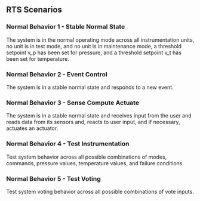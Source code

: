 <!--SCENARIOS-->
## RTS Scenarios
<!--ITEM-->
### Normal Behavior 1 - Stable Normal State
The system is in the normal operating mode across all instrumentation units, no unit is in test mode, and no unit is in maintenance mode, a threshold setpoint v_p has been set for pressure, and a threshold setpoint v_t has been set for temperature.
<!--ITEM/-->
<!--ITEM-->
### Normal Behavior 2 - Event Control
The system is in a stable normal state and responds to a new event.
<!--ITEM/-->
<!--ITEM-->
### Normal Behavior 3 - Sense Compute Actuate
The system is in a stable normal state and receives input from the user and reads data from its sensors and, reacts to user input, and if necessary, actuates an actuator.
<!--ITEM/-->
<!--ITEM-->
### Normal Behavior 4 - Test Instrumentation
Test system behavior across all possible combinations of modes, commands, pressure values, temperature values, and failure conditions.
<!--ITEM/-->
<!--ITEM-->
### Normal Behavior 5 - Test Voting
Test system voting behavior across all possible combinations of vote inputs.
<!--ITEM/-->
<!-- Scenarios are sequences of events.  Scenarios document normal and -->
<!-- abnormal traces of system execution. -->
<!-- Normal scenarios describe the normal behavior of the system when -->
<!-- it is not in maintenance or self-test mode. -->
<!--SCENARIOS/-->

